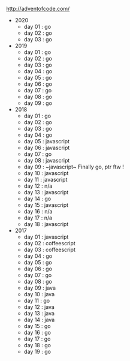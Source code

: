http://adventofcode.com/

* 2020
  * day 01 : go
  * day 02 : go
  * day 03 : go
* 2019
  * day 01 : go
  * day 02 : go
  * day 03 : go
  * day 04 : go
  * day 05 : go
  * day 06 : go
  * day 07 : go
  * day 08 : go
  * day 09 : go
* 2018
  * day 01 : go
  * day 02 : go
  * day 03 : go
  * day 04 : go
  * day 05 : javascript
  * day 06 : javascript
  * day 07 : go
  * day 08 : javascript
  * day 09 : ~javascript~ Finally go, ptr ftw !
  * day 10 : javascript
  * day 11 : javascript
  * day 12 : n/a
  * day 13 : javascript
  * day 14 : go
  * day 15 : javascript
  * day 16 : n/a
  * day 17 : n/a
  * day 18 : javascript
* 2017
  * day 01 : javascript
  * day 02 : coffeescript
  * day 03 : coffeescript
  * day 04 : go
  * day 05 : go
  * day 06 : go
  * day 07 : go
  * day 08 : go
  * day 09 : java
  * day 10 : java
  * day 11 : go
  * day 12 : java
  * day 13 : java
  * day 14 : java
  * day 15 : go
  * day 16 : go
  * day 17 : go
  * day 18 : go
  * day 19 : go

